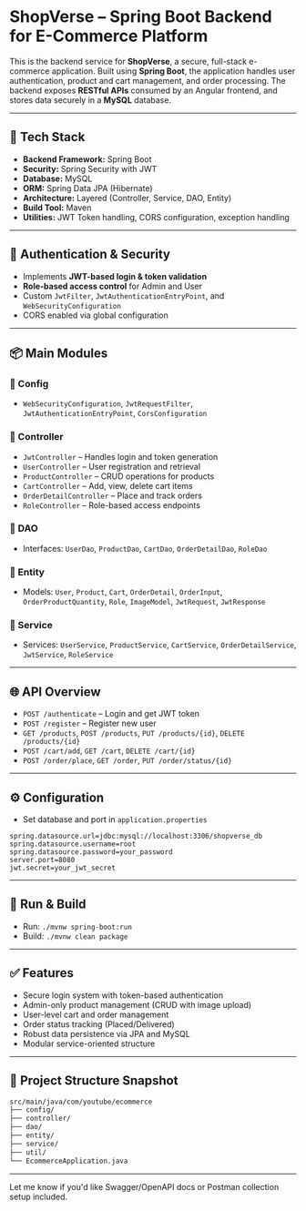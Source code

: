 
# ShopVerse – Spring Boot Backend for E-Commerce Platform

This is the backend service for **ShopVerse**, a secure, full-stack e-commerce application. Built using **Spring Boot**, the application handles user authentication, product and cart management, and order processing. The backend exposes **RESTful APIs** consumed by an Angular frontend, and stores data securely in a **MySQL** database.

---

## 🧰 Tech Stack

- **Backend Framework:** Spring Boot
- **Security:** Spring Security with JWT
- **Database:** MySQL
- **ORM:** Spring Data JPA (Hibernate)
- **Architecture:** Layered (Controller, Service, DAO, Entity)
- **Build Tool:** Maven
- **Utilities:** JWT Token handling, CORS configuration, exception handling

---

## 🔐 Authentication & Security

- Implements **JWT-based login & token validation**
- **Role-based access control** for Admin and User
- Custom `JwtFilter`, `JwtAuthenticationEntryPoint`, and `WebSecurityConfiguration`
- CORS enabled via global configuration

---

## 📦 Main Modules

### 📁 Config
- `WebSecurityConfiguration`, `JwtRequestFilter`, `JwtAuthenticationEntryPoint`, `CorsConfiguration`

### 📁 Controller
- `JwtController` – Handles login and token generation
- `UserController` – User registration and retrieval
- `ProductController` – CRUD operations for products
- `CartController` – Add, view, delete cart items
- `OrderDetailController` – Place and track orders
- `RoleController` – Role-based access endpoints

### 📁 DAO
- Interfaces: `UserDao`, `ProductDao`, `CartDao`, `OrderDetailDao`, `RoleDao`

### 📁 Entity
- Models: `User`, `Product`, `Cart`, `OrderDetail`, `OrderInput`, `OrderProductQuantity`, `Role`, `ImageModel`, `JwtRequest`, `JwtResponse`

### 📁 Service
- Services: `UserService`, `ProductService`, `CartService`, `OrderDetailService`, `JwtService`, `RoleService`

---

## 🌐 API Overview

- `POST /authenticate` – Login and get JWT token
- `POST /register` – Register new user
- `GET /products`, `POST /products`, `PUT /products/{id}`, `DELETE /products/{id}`
- `POST /cart/add`, `GET /cart`, `DELETE /cart/{id}`
- `POST /order/place`, `GET /order`, `PUT /order/status/{id}`

---

## ⚙️ Configuration

- Set database and port in `application.properties`
```properties
spring.datasource.url=jdbc:mysql://localhost:3306/shopverse_db
spring.datasource.username=root
spring.datasource.password=your_password
server.port=8080
jwt.secret=your_jwt_secret
```

---

## 🧪 Run & Build

- Run: `./mvnw spring-boot:run`
- Build: `./mvnw clean package`

---

## ✅ Features

- Secure login system with token-based authentication
- Admin-only product management (CRUD with image upload)
- User-level cart and order management
- Order status tracking (Placed/Delivered)
- Robust data persistence via JPA and MySQL
- Modular service-oriented structure

---

## 📁 Project Structure Snapshot

```bash
src/main/java/com/youtube/ecommerce
├── config/
├── controller/
├── dao/
├── entity/
├── service/
├── util/
└── EcommerceApplication.java
```

---

Let me know if you'd like Swagger/OpenAPI docs or Postman collection setup included.
